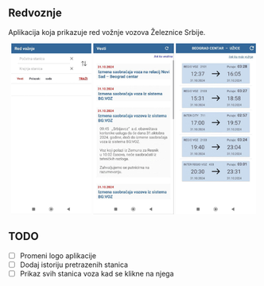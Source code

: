 ## Redvoznje

Aplikacija koja prikazuje red vožnje vozova Železnice Srbije.

<p align="middle">
<img src="screenshots/mainscreen.jpg" width="32%">
<img src="screenshots/news.jpg" width="32%">
<img src="screenshots/timetable.jpg" width="32%">
</p>

## TODO

- [ ] Promeni logo aplikacije
- [ ] Dodaj istoriju pretrazenih stanica
- [ ] Prikaz svih stanica voza kad se klikne na njega
